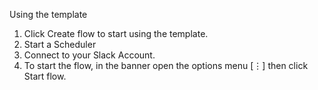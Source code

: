 Using the template

1. Click Create flow to start using the template.
2. Start a Scheduler
3. Connect to your Slack Account.
4. To start the flow, in the banner open the options menu [⋮] then click Start flow.
